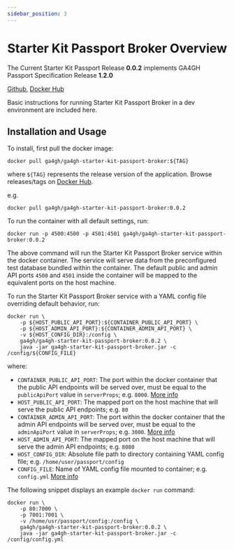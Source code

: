 ```yaml
---
sidebar_position: 3
---
```


# Starter Kit Passport Broker Overview

The Current Starter Kit Passport Release **0.0.2** implements GA4GH Passport Specification Release **1.2.0**

[Github](https://github.com/ga4gh/ga4gh-starter-kit-passport-broker), [Docker Hub](https://hub.docker.com/r/ga4gh/ga4gh-starter-kit-passport-broker)

Basic instructions for running Starter Kit Passport Broker in a dev environment are included here.

## Installation and Usage

To install, first pull the docker image:
```
docker pull ga4gh/ga4gh-starter-kit-passport-broker:${TAG}
```

where `${TAG}` represents the release version of the application. Browse releases/tags on [Docker Hub](https://hub.docker.com/repository/docker/ga4gh/ga4gh-starter-kit-passport-broker/tags).

e.g.
```
docker pull ga4gh/ga4gh-starter-kit-passport-broker:0.0.2
```

To run the container with all default settings, run:
```
docker run -p 4500:4500 -p 4501:4501 ga4gh/ga4gh-starter-kit-passport-broker:0.0.2
```

The above command will run the Starter Kit Passport Broker service within the docker container. The service will serve data from the preconfigured test database bundled within the container. The default public and admin API ports `4500` and `4501` inside the container will be mapped to the equivalent ports on the host machine.

To run the Starter Kit Passport Broker service with a YAML config file overriding default behavior, run:
```
docker run \
    -p ${HOST_PUBLIC_API_PORT}:${CONTAINER_PUBLIC_API_PORT} \
    -p ${HOST_ADMIN_API_PORT}:${CONTAINER_ADMIN_API_PORT} \
    -v ${HOST_CONFIG_DIR}:/config \
    ga4gh/ga4gh-starter-kit-passport-broker:0.0.2 \
    java -jar ga4gh-starter-kit-passport-broker.jar -c /config/${CONFIG_FILE}
```

where:
* `CONTAINER_PUBLIC_API_PORT`: The port within the docker container that the public API endpoints will be served over, must be equal to the `publicApiPort` value in `serverProps`; e.g. `8000`. [More info](../../concepts-and-guides/configuring-webservice-properties)
* `HOST_PUBLIC_API_PORT`: The mapped port on the host machine that will serve the public API endpoints; e.g. `80`
* `CONTAINER_ADMIN_API_PORT`: The port within the docker container that the admin API endpoints will be served over, must be equal to the `adminApiPort` value in `serverProps`; e.g. `3000`. [More info](../../concepts-and-guides/configuring-webservice-properties)
* `HOST_ADMIN_API_PORT`: The mapped port on the host machine that will serve the admin API endpoints; e.g. `8080`
* `HOST_CONFIG_DIR`: Absolute file path to directory containing YAML config file; e.g. `/home/user/passport/config`
* `CONFIG_FILE`: Name of YAML config file mounted to container; e.g. `config.yml` [More info](./passports_configuration)

The following snippet displays an example `docker run` command:
```
docker run \
    -p 80:7000 \
    -p 7001:7001 \
    -v /home/usr/passport/config:/config \
    ga4gh/ga4gh-starter-kit-passport-broker:0.0.2 \
    java -jar ga4gh-starter-kit-passport-broker.jar -c /config/config.yml
```